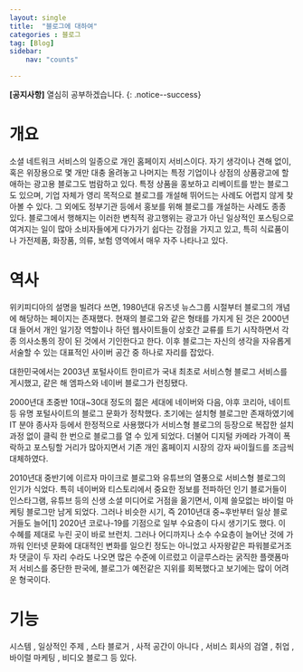 ```yaml
---
layout: single
title:  "블로그에 대하여"
categories : 블로그
tag: [Blog]
sidebar:
    nav: "counts"

---
```

**[공지사항]** 열심히 공부하겠습니다.
{: .notice--success}

# 개요
소셜 네트워크 서비스의 일종으로 개인 홈페이지 서비스이다. 자기 생각이나 견해 없이, 혹은 위장용으로 몇 개만 대충 올려놓고 나머지는 특정 기업이나 상점의 상품광고에 할애하는 광고용 블로그도 범람하고 있다. 특정 상품을 홍보하고 리베이트를 받는 블로그도 있으며, 기업 자체가 영리 목적으로 블로그를 개설해 뛰어드는 사례도 어렵지 않게 찾아볼 수 있다. 그 외에도 정부기관 등에서 홍보를 위해 블로그를 개설하는 사례도 종종 있다. 블로그에서 행해지는 이러한 변칙적 광고행위는 광고가 아닌 일상적인 포스팅으로 여겨지는 일이 많아 소비자들에게 다가가기 쉽다는 강점을 가지고 있고, 특히 식료품이나 가전제품, 화장품, 의류, 보험 영역에서 매우 자주 나타나고 있다.

# 역사
위키피디아의 설명을 빌려다 쓰면, 1980년대 유즈넷 뉴스그룹 시절부터 블로그의 개념에 해당하는 페이지는 존재했다. 현재의 블로그와 같은 형태를 가지게 된 것은 2000년대 들어서 개인 일기장 역할이나 하던 웹사이트들이 상호간 교류를 트기 시작하면서 각종 의사소통의 장이 된 것에서 기인한다고 한다. 이후 블로그는 자신의 생각을 자유롭게 서술할 수 있는 대표적인 사이버 공간 중 하나로 자리를 잡았다.

대한민국에서는 2003년 포털사이트 한미르가 국내 최초로 서비스형 블로그 서비스를 게시했고, 같은 해 엠파스와 네이버 블로그가 런칭됐다.

2000년대 초중반 10대~30대 정도의 젊은 세대에 네이버와 다음, 야후 코리아, 네이트 등 유명 포털사이트의 블로그 문화가 정착했다. 초기에는 설치형 블로그만 존재하였기에 IT 분야 종사자 등에서 한정적으로 사용했다가 서비스형 블로그의 등장으로 복잡한 설치과정 없이 클릭 한 번으로 블로그를 열 수 있게 되었다. 더불어 디지털 카메라 가격이 폭락하고 포스팅할 거리가 많아지면서 기존 개인 홈페이지 시장의 강자 싸이월드를 조금씩 대체하였다.

2010년대 중반기에 이르자 마이크로 블로그와 유튜브의 열풍으로 서비스형 블로그의 인기가 식었다. 특히 네이버와 티스토리에서 중요한 정보를 전파하던 인기 블로거들이 인스타그램, 유튜브 등의 신생 소셜 미디어로 거점을 옮기면서, 이제 쓸모없는 바이럴 마케팅 블로그만 남게 되었다. 그러나 비슷한 시기, 즉 2010년대 중~후반부터 일상 블로거들도 늘어[1] 2020년 코로나-19를 기점으로 일부 수요층이 다시 생기기도 했다. 이 수혜를 제대로 누린 곳이 바로 브런치. 그러나 어디까지나 소수 수요층이 늘어난 것에 가까워 인터넷 문화에 대대적인 변화를 일으킨 정도는 아니었고 사자왕같은 파워블로거조차 댓글이 두 자리 수라도 나오면 많은 수준에 이르렀고 이글루스라는 굵직한 플랫폼마저 서비스를 중단한 판국에, 블로그가 예전같은 지위를 회복했다고 보기에는 많이 어려운 형국이다.
# 기능
시스템 , 일상적인 주제 , 스타 블로거 , 사적 공간이 아니다 , 서비스 회사의 검열 , 취업 , 바이럴 마케팅 , 비디오 블로그 등 있다.